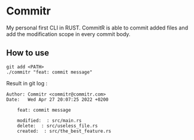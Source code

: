 # Commitr

My personal first CLI in RUST. CommitR is able to commit added files and add the modification scope in every commit body.

## How to use 
```
git add <PATH>
./commitr "feat: commit message" 
```

Result in git log : 

```
Author: Commitr <commitr@commitr.com>
Date:   Wed Apr 27 20:07:25 2022 +0200

    feat: commit message
    
    modified:  : src/main.rs
    delete:  : src/useless_file.rs
    created:  : src/the_best_feature.rs
```

